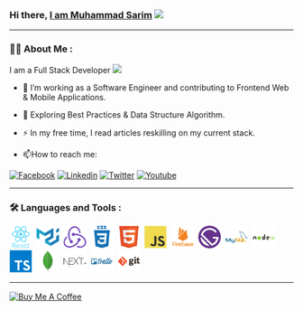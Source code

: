 
<div id="header">
 
<div id="badges">

</div>
<img src="https://komarev.com/ghpvc/?username=muhammadsarim555&style=flat-square&color=blue" alt=""/>
<!--   <br/> -->
  <h3>
  Hi there, <a align="center" href="https://muhammad-sarim.web.app/" target="_blank">I am Muhammad Sarim</a>
  <img src="https://media.giphy.com/media/hvRJCLFzcasrR4ia7z/giphy.gif" width="30px"/>
</h3>
<div align="center">
<!--   <img src="https://media.giphy.com/media/bAQH7WXKqtIBrPs7sR/giphy.gif" width="600" height="300"/> -->
</div>
</div>

---

### :man_technologist: About Me :
I am a Full Stack Developer <img src="https://media.giphy.com/media/WUlplcMpOCEmTGBtBW/giphy.gif" width="30">

- :telescope: I’m working as a Software Engineer and contributing to Frontend Web & Mobile Applications.

- :seedling: Exploring Best Practices & Data Structure Algorithm.

- :zap: In my free time, I read articles reskilling on my current stack.

- :mailbox:How to reach me: 

[![Facebook](https://img.shields.io/badge/Facebook-%231877F2.svg?style=for-the-badge&logo=Facebook&logoColor=white)](https://www.linkedin.com/in/muhammad-sarim-83716215b/)
[![Linkedin](https://img.shields.io/badge/LinkedIn-0077B5?style=for-the-badge&logo=linkedin&logoColor=white)](https://www.linkedin.com/in/muhammad-sarim-83716215b/)
[![Twitter](https://img.shields.io/badge/Twitter-1DA1F2?style=for-the-badge&logo=twitter&logoColor=white)](https://twitter.com/sarim5555)
[![Youtube](https://img.shields.io/badge/YouTube-FF0000?style=for-the-badge&logo=youtube&logoColor=white)](https://www.youtube.com/channel/UCNfkD_OmyDtM7cNXVzJNjnQ)

---

### :hammer_and_wrench: Languages and Tools :

<div>
  
  <img src="https://github.com/devicons/devicon/blob/master/icons/react/react-original-wordmark.svg" title="React" alt="React" width="40" height="40"/>&nbsp;
  <img src="https://github.com/devicons/devicon/blob/master/icons/materialui/materialui-original.svg" title="Material UI" alt="Material UI" width="40" height="40"/>&nbsp;
  <img src="https://github.com/devicons/devicon/blob/master/icons/redux/redux-original.svg" title="Redux" alt="Redux " width="40" height="40"/>&nbsp;
  <img src="https://github.com/devicons/devicon/blob/master/icons/css3/css3-plain-wordmark.svg"  title="CSS3" alt="CSS" width="40" height="40"/>&nbsp;
  <img src="https://github.com/devicons/devicon/blob/master/icons/html5/html5-original.svg" title="HTML5" alt="HTML" width="40" height="40"/>&nbsp;
  <img src="https://github.com/devicons/devicon/blob/master/icons/javascript/javascript-original.svg" title="JavaScript" alt="JavaScript" width="40" height="40"/>&nbsp;
  <img src="https://github.com/devicons/devicon/blob/master/icons/firebase/firebase-plain-wordmark.svg" title="Firebase" alt="Firebase" width="40" height="40"/>&nbsp;
  <img src="https://github.com/devicons/devicon/blob/master/icons/gatsby/gatsby-original.svg" title="Gatsby"  alt="Gatsby" width="40" height="40"/>&nbsp;
  <img src="https://github.com/devicons/devicon/blob/master/icons/mysql/mysql-original-wordmark.svg" title="MySQL"  alt="MySQL" width="40" height="40"/>&nbsp;
  <img src="https://github.com/devicons/devicon/blob/master/icons/nodejs/nodejs-original-wordmark.svg" title="NodeJS" alt="NodeJS" width="40" height="40"/>&nbsp;
  <img src="https://github.com/devicons/devicon/blob/master/icons/typescript/typescript-original.svg" title="TypeScript" alt="TypeScript" width="40" height="40"/>&nbsp;
<img src="https://github.com/devicons/devicon/blob/master/icons/mongodb/mongodb-original.svg" title="MongoDB" alt="MongoDB" width="40" height="40"/>&nbsp;
<img src="https://github.com/devicons/devicon/blob/master/icons/nextjs/nextjs-original-wordmark.svg" title="NextJS" alt="NextJS" width="40" height="40"/>&nbsp;
<img src="https://github.com/devicons/devicon/blob/master/icons/trello/trello-plain-wordmark.svg" title="Trello" alt="Trello" width="40" height="40"/>&nbsp;
<img src="https://github.com/devicons/devicon/blob/master/icons/git/git-original-wordmark.svg" title="Git" alt="Git" width="40" height="40"/>
</div>

---

<a align="center" href="https://www.buymeacoffee.com/muhammadsarim" target="_blank"><img src="https://cdn.buymeacoffee.com/buttons/default-orange.png" align="center" alt="Buy Me A Coffee" height="41" width="174"></a>

<!-- --- -->
<!-- ### :fire: My Stats :


[![GitHub Streak](http://github-readme-streak-stats.herokuapp.com?user=muhammadsarim555&theme=dark&background=000000)](https://git.io/streak-stats)

[![Top Langs](https://github-readme-stats.vercel.app/api/top-langs/?username=muhammadsarim555&layout=compact&theme=vision-friendly-dark)](https://github.com/anuraghazra/github-readme-stats)

![Anurag's GitHub stats](https://github-readme-stats.vercel.app/api?username=muhammadsarim555&show_icons=true&theme=radical) -->



<!--
**muhammadsarim555/muhammadsarim555** is a ✨ _special_ ✨ repository because its `README.md` (this file) appears on your GitHub profile.

Here are some ideas to get you started:

- 🔭 I’m currently working on ...
- 🌱 I’m currently learning ...
- 👯 I’m looking to collaborate on ...
- 🤔 I’m looking for help with ...
- 💬 Ask me about ...
- 📫 How to reach me: ...
- 😄 Pronouns: ...
- ⚡ Fun fact: ...
-->
